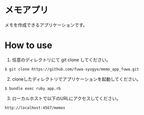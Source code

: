 # メモアプリ

メモを作成できるアプリケーションです。

# How to use

1. 任意のディレクトリにて git clone してください。

```
$ git clone https://github.com/fuwa-syugyo/memo_app_fuwa.git
```

2. cloneしたディレクトリでアプリケーションを起動してください。
```
$ bundle exec ruby app.rb    
```
3. ローカルホストで以下のURLにアクセスしてください。
```
http://localhost:4567/memos
```
